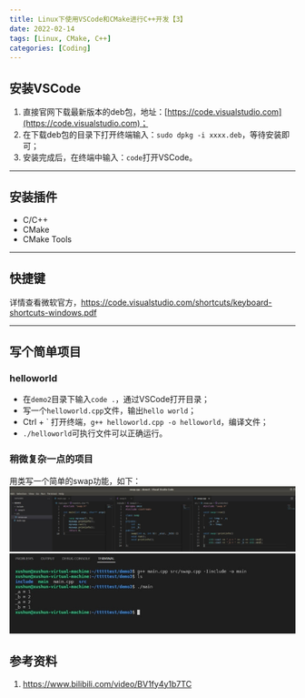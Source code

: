 ```yaml
---
title: Linux下使用VSCode和CMake进行C++开发【3】
date: 2022-02-14
tags: [Linux, CMake, C++]
categories: [Coding]
---
```


## 安装VSCode
1. 直接官网下载最新版本的deb包，地址：[https://code.visualstudio.com](https://code.visualstudio.com)；
2. 在下载deb包的目录下打开终端输入：`sudo dpkg -i xxxx.deb`，等待安装即可；
3. 安装完成后，在终端中输入：`code`打开VSCode。

-----

## 安装插件
- C/C++
- CMake
- CMake Tools

-----

## 快捷键
详情查看微软官方，https://code.visualstudio.com/shortcuts/keyboard-shortcuts-windows.pdf

-----

## 写个简单项目

### helloworld
- 在`demo2`目录下输入`code .`，通过VSCode打开目录；
- 写一个`helloworld.cpp`文件，输出`hello world`；
- Ctrl + \` 打开终端，`g++ helloworld.cpp -o helloworld`，编译文件；
- `./helloworld`可执行文件可以正确运行。

### 稍微复杂一点的项目
用类写一个简单的swap功能，如下：  
![](/post_images/posts/Coding/Linux下使用VSCode和CMake进行C++开发【3】/swap目录.jpg "swap目录")
![](/post_images/posts/Coding/Linux下使用VSCode和CMake进行C++开发【3】/swap结果.jpg "swap结果")

## 参考资料
1. https://www.bilibili.com/video/BV1fy4y1b7TC